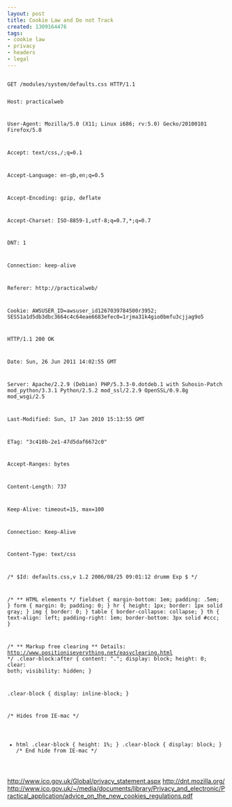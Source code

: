 ```yaml
---
layout: post
title: Cookie Law and Do not Track
created: 1309164476
tags:
- cookie law
- privacy
- headers
- legal
---
```

<CODE>
GET /modules/system/defaults.css HTTP/1.1

Host: practicalweb

User-Agent: Mozilla/5.0 (X11; Linux i686; rv:5.0) Gecko/20100101 Firefox/5.0

Accept: text/css,*/*;q=0.1

Accept-Language: en-gb,en;q=0.5

Accept-Encoding: gzip, deflate

Accept-Charset: ISO-8859-1,utf-8;q=0.7,*;q=0.7

DNT: 1

Connection: keep-alive

Referer: http://practicalweb/

Cookie: AWSUSER_ID=awsuser_id1267039784500r3952; SESS1a1d5db3dbc3664c4c64eae6683efec0=1rjma31k4gio0bmfu3cjjag9o5



HTTP/1.1 200 OK

Date: Sun, 26 Jun 2011 14:02:55 GMT

Server: Apache/2.2.9 (Debian) PHP/5.3.3-0.dotdeb.1 with Suhosin-Patch mod_python/3.3.1 Python/2.5.2 mod_ssl/2.2.9 OpenSSL/0.9.8g mod_wsgi/2.5

Last-Modified: Sun, 17 Jan 2010 15:13:55 GMT

ETag: "3c418b-2e1-47d5daf6672c0"

Accept-Ranges: bytes

Content-Length: 737

Keep-Alive: timeout=15, max=100

Connection: Keep-Alive

Content-Type: text/css



/* $Id: defaults.css,v 1.2 2006/08/25 09:01:12 drumm Exp $ */

/*
** HTML elements
*/
fieldset {
  margin-bottom: 1em;
  padding: .5em;
}
form {
  margin: 0;
  padding: 0;
}
hr {
  height: 1px;
  border: 1px solid gray;
}
img {
  border: 0;
}
table {
  border-collapse: collapse;
}
th {
  text-align: left;
  padding-right: 1em;
  border-bottom: 3px solid #ccc;
}

/*
** Markup free clearing
** Details: http://www.positioniseverything.net/easyclearing.html
*/
.clear-block:after {
  content: ".";
  display: block;
  height: 0;
  clear: both;
  visibility: hidden;
}

.clear-block {
  display: inline-block;
}

/* Hides from IE-mac \*/
* html .clear-block {
  height: 1%;
}
.clear-block {
  display: block;
}
/* End hide from IE-mac */
</CODE>

http://www.ico.gov.uk/Global/privacy_statement.aspx
http://dnt.mozilla.org/
http://www.ico.gov.uk/~/media/documents/library/Privacy_and_electronic/Practical_application/advice_on_the_new_cookies_regulations.pdf
